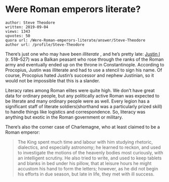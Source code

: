 # Were Roman emperors literate?

	author: Steve Theodore
	written: 2019-09-04
	views: 1343
	upvotes: 50
	quora url: /Were-Roman-emperors-literate/answer/Steve-Theodore
	author url: /profile/Steve-Theodore


There’s just one who may have been _illiterate_ , and he’s pretty late: [Justin I](https://en.wikipedia.org/wiki/Justin_I) (r. 518–527) was a Balkan peasant who rose through the ranks of the Roman army and eventually ended up on the throne in Constantinople. According to Procopius, Justin was illiterate and had to use a stencil to sign his name. Of course, Procopius hated Justin’s successor and nephew Justinian, so it would not be impossible that this is a slander.

Literacy rates among Roman elites were quite high. We don’t have great data for ordinary people, but any politically active Roman was expected to be literate and many ordinary people were as well. Every legion has a significant staff of literate soldiers(shorthand was a particularly prized skill) to handle things like logistics and correspondence. So, literacy was anything but exotic in the Roman government or military.

There’s also the corner case of Charlemagne, who at least claimed to be a Roman emperor:

> The King spent much time and labour with him studying rhetoric, dialectics, and especially astronomy; he learned to reckon, and used to investigate the motions of the heavenly bodies most curiously, with an intelligent scrutiny. He also tried to write, and used to keep tablets and blanks in bed under his pillow, that at leisure hours he might accustom his hand to form the letters; however, as he did not begin his efforts in due season, but late in life, they met with ill success.

